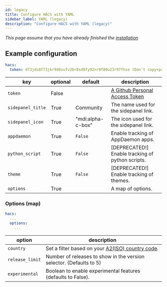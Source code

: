 ```yaml
---
id: legacy
title: Configure HACS with YAML
sidebar_label: YAML (legacy)
description: "Configure HACS with YAML (legacy)"
---
```


_This page assume that you have already finished the [installation](/docs/installation/prerequisites)_

## Example configuration

```yaml
hacs:
  token: d73jds8f73jkr9d8sufv2br8sd9fy92nr9f80u23r97fhse (Don't copy+paste this token, create your own)
```

key | optional | default | description
-- | -- | -- | --
`token` | False | | [A Github Personal Access Token](/docs/configuration/pat)
`sidepanel_title` | True | Community | The name used for the sidepanel link.
`sidepanel_icon` | True | "mdi:alpha-c-box" | The icon used for the sidepanel link.
`appdaemon` | True | `False` | Enable tracking of AppDaemon apps.
`python_script` | True | `False` | [DEPRECATED!] Enable tracking of python scripts.
`theme` | True | `False` | [DEPRECATED!] Enable tracking of themes.
`options` | True |  | A map of options.

### Options (map)

```yaml
hacs:
  ...
  options:
    ...
```

option | description
-- | --
`country` | Set a filter based on your [A2(ISO) country code](https://www.worldatlas.com/aatlas/ctycodes.htm).
`release_limit` | Number of releases to show in the version selector. (Defaults to 5)
`experimental` | Boolean to enable experimental features (defaults to False).
